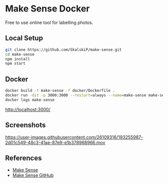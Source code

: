 # Make Sense Docker

Free to use online tool for labelling photos.

## Local Setup
```sh
git clone https://github.com/SkalskiP/make-sense.git
cd make-sense
npm install
npm start
```

## Docker
```sh
docker build -t make-sense -f docker/Dockerfile .
docker run -dit -p 3000:3000 --restart=always --name=make-sense make-sense
docker logs make-sense
```
[http://localhost:3000/](http://localhost:3000/)

## Screenshots
https://user-images.githubusercontent.com/26109316/193255987-2d01c549-48c3-41ae-87e9-e1b378968966.mov

## References
- [Make Sense](https://makesense.ai/)
- [Make Sense GitHub](https://github.com/SkalskiP/make-sense)